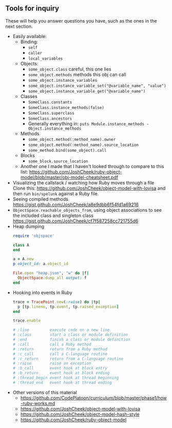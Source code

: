 Tools for inquiry
-----------------

These will help you answer questions you have,
such as the ones in the next section.

* Easily available:
  * Binding:
    * `self`
    * `caller`
    * `local_variables`
  * Objects:
    * `some_object.class` careful, this one lies
    * `some_object.methods` methods this obj can call
    * `some_object.instance_variables`
    * `some_object.instance_variable_set("@variable_name", "value")`
    * `some_object.instance_variable_get("@variable_name")`
  * Classes
    * `SomeClass.constants`
    * `SomeClass.instance_methods(false)`
    * `SomeClass.superclass`
    * `SomeClass.ancestors`
    * Generally everything in: `puts Module.instance_methods - Object.instance_methods`
  * Methods
    * `some_object.method(:method_name).owner`
    * `some_object.method(:method_name).source_location`
    * `some_method.bind(some_object).call`
  * Blocks
    * `some_block.source_location`
  * Another one I made that I haven't looked through to compare to this list:
    https://github.com/JoshCheek/ruby-object-model/blob/master/obj-model-cheatsheet.pdf
* Visualizing the callstack / watching how Ruby moves through a file
  Clone this: https://github.com/JoshCheek/object-model-with-lovisa
  and then run `bin/spelunk` against a Ruby file.
* Seeing compiled methods
  https://gist.github.com/JoshCheek/a8e9dbb6f54fd1a69216
* `ObjectSpace.reachable_objects_from`,
  using object associations to see the included class and singleton class
  https://gist.github.com/JoshCheek/cf7f587258cc721755d6
* Heap dumping
  ```ruby
  require 'objspace'

  class A
  end

  a = A.new
  p object_id: a.object_id

  File.open "heap.json", "w" do |f|
    ObjectSpace.dump_all output: f
  end
  ```
* Hooking into events in Ruby
  ```ruby
  trace = TracePoint.new(:raise) do |tp|
    p [tp.lineno, tp.event, tp.raised_exception]
  end

  trace.enable

  # :line         execute code on a new line
  # :class        start a class or module definition
  # :end          finish a class or module definition
  # :call         call a Ruby method
  # :return       return from a Ruby method
  # :c_call       call a C-language routine
  # :c_return     return from a C-language routine
  # :raise        raise an exception
  # :b_call       event hook at block entry
  # :b_return     event hook at block ending
  # :thread_begin event hook at thread beginning
  # :thread_end   event hook at thread ending
  ```
* Other versions of this material
  * https://github.com/CodePlatoon/curriculum/blob/master/phase1/how-ruby-works.md
  * https://github.com/JoshCheek/object-model-with-lovisa
  * https://github.com/JoshCheek/object-model-hash-style
  * https://github.com/JoshCheek/ruby-object-model
